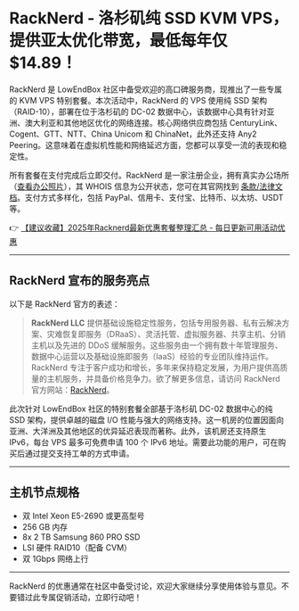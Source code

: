 # RackNerd - 洛杉矶纯 SSD KVM VPS，提供亚太优化带宽，最低每年仅 $14.89！

RackNerd 是 LowEndBox 社区中备受欢迎的高口碑服务商，现推出了一些专属的 KVM VPS 特别套餐。本次活动中，RackNerd 的 VPS 使用纯 SSD 架构（RAID-10），部署在位于洛杉矶的 DC-02 数据中心，该数据中心具有针对亚洲、澳大利亚和其他地区优化的网络连接。核心网络供应商包括 CenturyLink、Cogent、GTT、NTT、China Unicom 和 ChinaNet，此外还支持 Any2 Peering。这意味着在虚拟机性能和网络延迟方面，您都可以享受一流的表现和稳定性。

所有套餐在支付完成后立即交付。RackNerd 是一家注册企业，拥有真实办公场所（[查看办公照片](https://www.racknerd.com/about)），其 WHOIS 信息为公开状态，您可在其官网找到 [条款/法律文档](https://www.racknerd.com/terms-of-service)。支付方式多样化，包括 PayPal、信用卡、支付宝、比特币、以太坊、USDT 等。

👉 [【建议收藏】2025年Racknerd最新优惠套餐整理汇总 - 每日更新可用活动优惠](https://bit.ly/Rack_Nerd)

---

## RackNerd 宣布的服务亮点

以下是 RackNerd 官方的表述：

> **RackNerd LLC** 提供基础设施稳定性服务，包括专用服务器、私有云解决方案、灾难恢复即服务（DRaaS）、灵活托管、虚拟服务器、共享主机、分销主机以及先进的 DDoS 缓解服务。这些服务由一个拥有数十年管理服务、数据中心运营以及基础设施即服务（IaaS）经验的专业团队维持运作。RackNerd 专注于客户成功和增长，多年来保持稳定发展，为用户提供高质量的主机服务，并具备价格竞争力。欲了解更多信息，请访问 RackNerd 官方网站：[RackNerd](https://www.racknerd.com/)。

此次针对 LowEndBox 社区的特别套餐全部基于洛杉矶 DC-02 数据中心的纯 SSD 架构，提供卓越的磁盘 I/O 性能与强大的网络支持。这一机房的位置因面向亚洲、大洋洲及其他地区的优异延迟表现而著称。此外，该机房还支持原生 IPv6，每台 VPS 最多可免费申请 100 个 IPv6 地址。需要此功能的用户，可在购买后通过提交支持工单的方式申请。

---

## 主机节点规格

- 双 Intel Xeon E5-2690 或更高型号
- 256 GB 内存
- 8x 2 TB Samsung 860 PRO SSD
- LSI 硬件 RAID10（配备 CVM）
- 双 1Gbps 网络上行

---

RackNerd 的优惠通常在社区中备受讨论，欢迎大家继续分享使用体验与意见。不要错过此专属促销活动，立即行动吧！